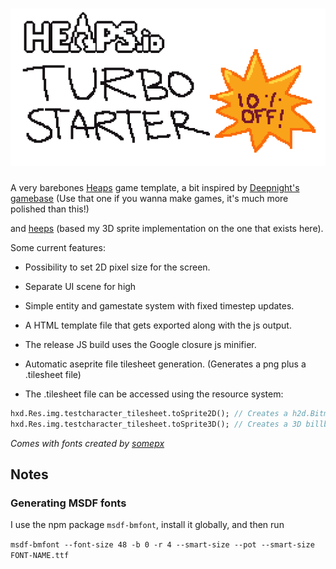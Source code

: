 # ![turbo logo](https://raw.githubusercontent.com/jefvel/game-base/master/logo.png)

A very barebones [Heaps](https://heaps.io) game template, a bit inspired by [Deepnight's gamebase](https://github.com/deepnight/gameBase) (Use that one if you wanna make games, it's much more polished than this!)

and [heeps](https://github.com/Yanrishatum/heeps) (based my 3D sprite implementation on the one that exists here).

Some current features:

* Possibility to set 2D pixel size for the screen.

* Separate UI scene for high

* Simple entity and gamestate system with fixed timestep updates.

* A HTML template file that gets exported along with the js output.

* The release JS build uses the Google closure js minifier.

* Automatic aseprite file tilesheet generation. (Generates a png plus a .tilesheet file)

* The .tilesheet file can be accessed using the resource system:

```haxe
hxd.Res.img.testcharacter_tilesheet.toSprite2D(); // Creates a h2d.Bitmap type object with animation support
hxd.Res.img.testcharacter_tilesheet.toSprite3D(); // Creates a 3D billboard type mesh for h3d.
```

*Comes with fonts created by [somepx](https://twitter.com/somepx)*

## Notes

### Generating MSDF fonts

I use the npm package `msdf-bmfont`, install it globally, and then run

`msdf-bmfont --font-size 48 -b 0 -r 4 --smart-size --pot --smart-size FONT-NAME.ttf`
